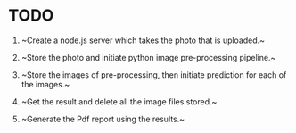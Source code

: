 # TODO

1. ~Create a node.js server which takes the photo that is uploaded.~

2. ~Store the photo and initiate python image pre-processing pipeline.~
3. ~Store the images of pre-processing, then initiate prediction for each of the images.~
4. ~Get the result and delete all the image files stored.~
5. ~Generate the Pdf report using the results.~
